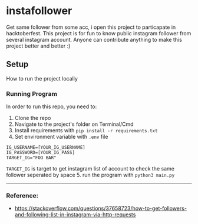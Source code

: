 # instafollower
Get same follower from some acc, i open this project to particapate in hacktoberfest. This project is for fun to know public instagram follower from several instagram account. Anyone can contribute anything to make this project better and better :)

## Setup
How to run the project locally

### Running Program
In order to run this repo, you need to:

1. Clone the repo
2. Navigate to the project's folder on Terminal/Cmd
3. Install requirements with `pip install -r requirements.txt`
4. Set environment variable with `.env` file
```
IG_USERNAME=[YOUR_IG_USERNAME]
IG_PASSWORD=[YOUR_IG_PASS]
TARGET_IG="FOO BAR"
```
`TARGET_IG` is target to get instagram list of account to check the same follower seperated by space
5. run the program with `python3 main.py`


***

### Reference:
* https://stackoverflow.com/questions/37658723/how-to-get-followers-and-following-list-in-instagram-via-http-requests
